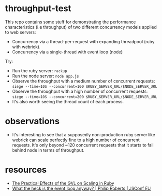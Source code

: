 # throughput-test

This repo contains some stuff for demonstrating the performance characteristics (i.e throughput) of two different concurrency models applied to web servers:
- Concurrency via a thread-per-request with expanding threadpool (ruby with webrick).
- Concurrency via a single-thread with event loop (node)

Try:
- Run the ruby server: `rackup`
- Run the node server: `node app.js`
- Observe the throughput with a medium number of concurrent requests: `siege --time=10S --concurrent=100 $RUBY_SERVER_URL/$NODE_SERVER_URL`
- Observe the throughput with a high number of concurrent requests: `siege --time=10S --concurrent=200 $RUBY_SERVER_URL/$NODE_SERVER_URL`
- It's also worth seeing the thread count of each process.

# observations
- It's interesting to see that a supposedly non-production ruby server like webrick can scale perfectly fine to a high number of concurrent requests. It's only beyond ~120 concurrent requests that it starts to fall behind node in terms of throughput.

# resources
- [The Practical Effects of the GVL on Scaling in Ruby](https://www.speedshop.co/2020/05/11/the-ruby-gvl-and-scaling.html)
- [What the heck is the event loop anyway? | Philip Roberts | JSConf EU](https://www.youtube.com/watch?v=8aGhZQkoFbQ)
